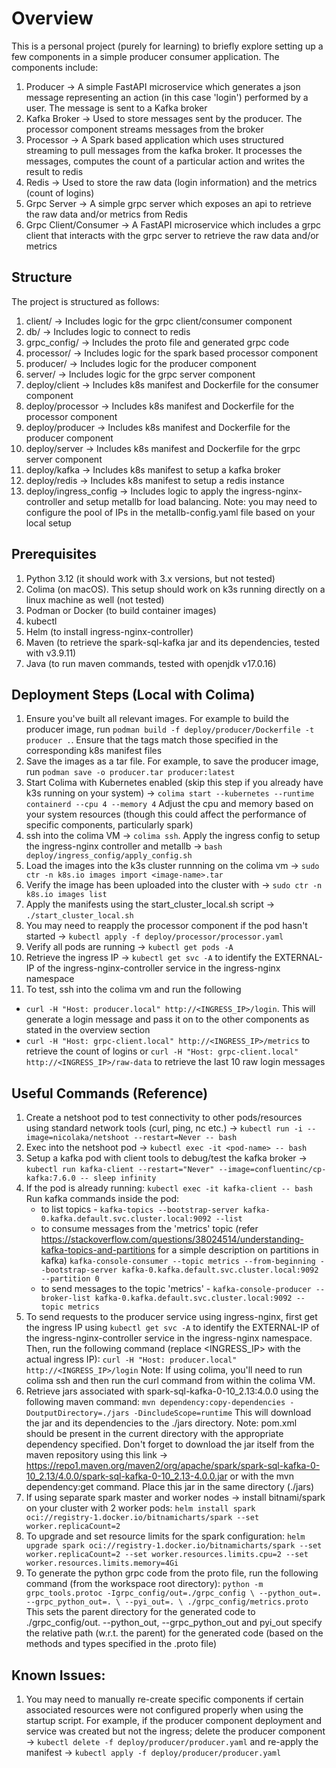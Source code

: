 # Overview

This is a personal project (purely for learning) to briefly explore setting up a few components in a simple producer consumer application. The components include:
1. Producer -> A simple FastAPI microservice which generates a json message representing
an action (in this case 'login') performed by a user. The message is sent to a Kafka broker
2. Kafka Broker -> Used to store messages sent by the producer. The processor component streams messages from the broker 
3. Processor -> A Spark based application which uses structured streaming to pull messages from the kafka broker. It processes the messages, computes the count of a particular action and writes the result to redis
4. Redis -> Used to store the raw data (login information) and the metrics (count of logins)
5. Grpc Server -> A simple grpc server which exposes an api to retrieve the raw data and/or metrics from Redis
6. Grpc Client/Consumer -> A FastAPI microservice which includes a grpc client that interacts with the grpc server to retrieve the raw data and/or metrics

## Structure

The project is structured as follows:
1. client/ -> Includes logic for the grpc client/consumer component
2. db/ -> Includes logic to connect to redis
3. grpc_config/ -> Includes the proto file and generated grpc code
4. processor/ -> Includes logic for the spark based processor component
5. producer/ -> Includes logic for the producer component
6. server/ -> Includes logic for the grpc server component
7. deploy/client -> Includes k8s manifest and Dockerfile for the consumer component
8. deploy/processor -> Includes k8s manifest and Dockerfile for the processor component
9. deploy/producer -> Includes k8s manifest and Dockerfile for the producer component
10. deploy/server -> Includes k8s manifest and Dockerfile for the grpc server component
11. deploy/kafka -> Includes k8s manifest to setup a kafka broker
12. deploy/redis -> Includes k8s manifest to setup a redis instance
13. deploy/ingress_config -> Includes logic to apply the ingress-nginx-controller and setup metallb for load balancing. Note: you may need to configure the pool of IPs in the metallb-config.yaml file based on your local setup

## Prerequisites

1. Python 3.12 (it should work with 3.x versions, but not tested)
2. Colima (on macOS). This setup should work on k3s running directly on a linux machine as well (not tested)
3. Podman or Docker (to build container images)
4. kubectl
5. Helm (to install ingress-nginx-controller)
6. Maven (to retrieve the spark-sql-kafka jar and its dependencies, tested with v3.9.11)
7. Java (to run maven commands, tested with openjdk v17.0.16)

## Deployment Steps (Local with Colima)

1. Ensure you've built all relevant images. For example to build the producer image, run
`podman build -f deploy/producer/Dockerfile -t producer .`. Ensure that the tags match those specified in the corresponding k8s manifest files
2. Save the images as a tar file. For example, to save the producer image, run
`podman save -o producer.tar producer:latest`
3. Start Colima with Kubernetes enabled (skip this step if you already have k3s running on your system) -> `colima start --kubernetes --runtime containerd --cpu 4 --memory 4`
Adjust the cpu and memory based on your system resources (though this could affect the performance of specific components, particularly spark)
4. ssh into the colima VM -> `colima ssh`. Apply the ingress config to setup the ingress-nginx controller and metallb -> `bash deploy/ingress_config/apply_config.sh`
5. Load the images into the k3s cluster runnning on the colima vm -> `sudo ctr -n k8s.io images import <image-name>.tar`
6. Verify the image has been uploaded into the cluster with -> `sudo ctr -n k8s.io images list`
7. Apply the manifests using the start_cluster_local.sh script -> `./start_cluster_local.sh`
8. You may need to reapply the processor component if the pod hasn't started -> `kubectl apply -f deploy/processor/processor.yaml`
9. Verify all pods are running -> `kubectl get pods -A`
10. Retrieve the ingress IP -> `kubectl get svc -A` to identify the EXTERNAL-IP of the ingress-nginx-controller service in the ingress-nginx namespace
11. To test, ssh into the colima vm and run the following 
   - `curl -H "Host: producer.local" http://<INGRESS_IP>/login`. This will generate a login message and pass it on to the other components as stated in the overview section
   -  `curl -H "Host: grpc-client.local" http://<INGRESS_IP>/metrics` to retrieve the count of logins or `curl -H "Host: grpc-client.local" http://<INGRESS_IP>/raw-data` to retrieve the last 10 raw login messages

## Useful Commands (Reference)

1. Create a netshoot pod to test connectivity to other pods/resources using standard network tools (curl, ping, nc etc.)  -> `kubectl run -i --image=nicolaka/netshoot --restart=Never -- bash`
2. Exec into the netshoot pod -> `kubectl exec -it <pod-name> -- bash`
3. Setup a kafka pod with client tools to debug/test the kafka broker ->  `kubectl run kafka-client --restart="Never" --image=confluentinc/cp-kafka:7.6.0 -- sleep infinity`
4. If the pod is already running: `kubectl exec -it kafka-client -- bash`
   Run kafka commands inside the pod:
   -  to list topics - `kafka-topics --bootstrap-server kafka-0.kafka.default.svc.cluster.local:9092 --list`
   -  to consume messages from the 'metrics' topic (refer https://stackoverflow.com/questions/38024514/understanding-kafka-topics-and-partitions for a simple description on partitions in kafka) `kafka-console-consumer --topic metrics --from-beginning --bootstrap-server kafka-0.kafka.default.svc.cluster.local:9092 --partition 0` 
   -  to send messages to the topic 'metrics' - `kafka-console-producer --broker-list kafka-0.kafka.default.svc.cluster.local:9092 --topic metrics`
5. To send requests to the producer service using ingress-nginx, first get the ingress IP using `kubectl get svc -A` to identify the EXTERNAL-IP of the ingress-nginx-controller service in the ingress-nginx namespace. Then, run the following command (replace <INGRESS_IP> with the actual ingress IP):
   `curl -H "Host: producer.local" http://<INGRESS_IP>/login`
Note: If using colima, you'll need to run colima ssh and then run the curl command from within the colima VM.
6. Retrieve jars associated with spark-sql-kafka-0-10_2.13:4.0.0 using the following maven command:
`mvn dependency:copy-dependencies -DoutputDirectory=./jars -DincludeScope=runtime`
This will download the jar and its dependencies to the ./jars directory. 
Note: pom.xml should be present in the current directory with the appropriate dependency specified. Don't forget to download the jar itself from the maven repository using this link -> https://repo1.maven.org/maven2/org/apache/spark/spark-sql-kafka-0-10_2.13/4.0.0/spark-sql-kafka-0-10_2.13-4.0.0.jar or with the mvn dependency:get command. Place this jar in the same directory (./jars) 
7. If using separate spark master and worker nodes -> install bitnami/spark on your cluster with 2 worker pods: 
`helm install spark oci://registry-1.docker.io/bitnamicharts/spark --set worker.replicaCount=2`
8. To upgrade and set resource limits for the spark configuration: 
`helm upgrade spark oci://registry-1.docker.io/bitnamicharts/spark --set worker.replicaCount=2 --set worker.resources.limits.cpu=2 --set worker.resources.limits.memory=4Gi`
9. To generate the python grpc code from the proto file, run the following command (from the workspace root directory):
`python -m grpc_tools.protoc -Igrpc_config/out=./grpc_config \ --python_out=. --grpc_python_out=. \ --pyi_out=. \ ./grpc_config/metrics.proto` 
This sets the parent directory for the generated code to ./grpc_config/out.
--python_out, --grpc_python_out and pyi_out specify the relative path (w.r.t. the parent) for the generated code (based on the methods and types specified in the .proto file)

## Known Issues:

1. You may need to manually re-create specific components if certain associated resources were not configured properly when using the startup script. For example, if the producer component deployment and service was created but not the ingress; delete the producer component -> `kubectl delete -f deploy/producer/producer.yaml` and re-apply the manifest -> `kubectl apply -f deploy/producer/producer.yaml`